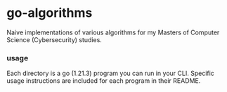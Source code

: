 # go-algorithms
Naive implementations of various algorithms for my Masters of Computer Science (Cybersecurity) studies.

### usage
Each directory is a go (1.21.3) program you can run in your CLI. Specific usage instructions are included for each program in their README.
